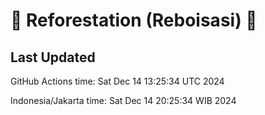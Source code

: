 
# 🌳 Reforestation (Reboisasi) 🌲

## Last Updated

GitHub Actions time: Sat Dec 14 13:25:34 UTC 2024

Indonesia/Jakarta time: Sat Dec 14 20:25:34 WIB 2024
